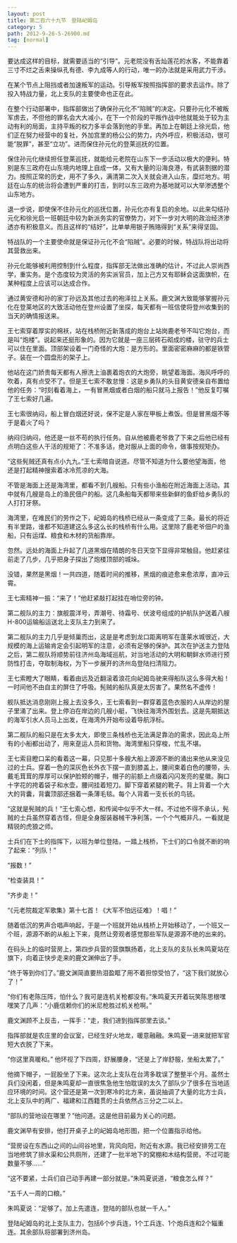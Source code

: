```yaml
---
layout: post
title: 第二百六十九节　登陆屺姆岛
category: 5
path: 2012-9-26-5-26900.md
tag: [normal]
---
```


要达成这样的目标，就需要适当的“引导”。元老院没有舌灿莲花的水客，不能靠着三寸不烂之舌来操纵孔有德、李九成等人的行动，唯一的办法就是采用武力干涉。

在某个节点上阻挡或者加速叛军的运动。引导叛军按照指挥部的要求去运作。除了投入特战力量，北上支队的主要使命也正在此。

在整个行动部署中，指挥部做出了确保孙元化不“陷贼”的决定。只要孙元化不被叛军虏去，不但他的罪名会大大减小，在下一个阶段的平叛作战中他就能处于较为主动有利的局面，主持平叛的权力多半会落到他的手里。再加上在朝廷上徐光启，他们正在努力经营中的复社，外加宫里的杨公公的势力，内外呼应，积极活动，很可能“脱罪”，甚至“立功”。进而保住孙元化的登莱巡抚的位置。

保住孙元化继续担任登莱巡抚，就能给元老院在山东下一步活动以极大的便利。特别是东三政府在山东境内地理上自成一体，又有大量的沿海良港，有武装割据的潜力。按照正常的历史，用不了多久，满清第二次入关就会进入山东，糜烂地方。明廷在山东的统治将会遭到严重的打击，到时以东三政府为基地就可以大举渗透整个山东地方。

退一步说，即使保不住孙元化的巡抚位置，孙元化亦有复启的余地。以此来勾结孙元化和徐光启一班朝廷中较为新派务实的官僚势力，对下一步对大明的政治经济渗透亦有积极意义。而且这样的“结好”，比单单用银子贿赂得到“关系”来得坚固。

特战队的一个主要使命就是保证孙元化不会“陷贼”。必要的时候，特战队将出动将其营救出来。

孙元化能够被利用控制到什么程度，指挥部无法做出准确的估计，不过此人崇尚西学，重实务。是个态度较为灵活的务实派官员，加上己方又有耶稣会这面旗帜，在某种程度上应该可以达成合作。

通过黄安德和孙的家丁孙远及其他过去的袍泽拉上关系。鹿文渊大致能够掌握孙元化在登莱地区的大致活动他在登州设置了坐探，每天都有一班信使将登州收集到的当天的确情报送来。

王七索穿着厚实的棉袄，站在栈桥附近新落成的炮台上站岗鹿老爷不叫它炮台，而是叫“炮楼”。说起来还挺形象的。因为它就是一座三层砖石砌成的楼，驻守的兵士可以住在里面。顶部架设着一门奇怪的大炮：是方形的。里面密密麻麻的都是铁管子。装在一个圆盘形的架子上。

他站在这门娇贵每天都有人擦洗上油裹着炮衣的大炮旁，眺望着海面。海风呼呼的吹着，真有点受不了。但是王七索不敢怠慢：这是乡勇队的头目黄安德亲自布置给他的任务：“时刻看着海上，一有冒黑烟或者白烟的船只就马上报告！”他反复叮嘱了王七索好几遍。

王七索很纳闷，船上冒白烟还好说，保不定是人家在甲板上煮饭。但是冒黑烟不等于是着火了吗？

纳闷归纳闷，他还是一丝不苟的执行任务。自从他被鹿老爷救了下来之后他已经有点明白这些人干活的规矩了：不准多话，绝对服从上面的命令，做事按规矩办。

“这些髡贼还真有点小九九。”王七索暗自说道。尽管不知道为什么要他望海面，他还是打起精神搜索着冰冷荒凉的大海。

不管是海面上还是海湾里，都看不到几艘船。只有些小渔船在附近海面上活动。其中就有几艘是岛上的渔民佃户的船。这几条船每天都带来些新鲜的鱼虾给乡勇队的人打打牙祭。

海湾里，在难民们的劳作之下，屺姆岛的栈桥已经从一条变成了三条。最长的将近有半里路，谁都不知道建这么多这么长的栈桥有什么用。这里除了鹿老爷佃户的渔船，只有运煤、粮食和木材的货船靠岸。

忽然。远处的海面上升起了几道黑烟在晴朗的冬日天空下显得非常触目。他赶紧往前走了几步，几乎把身子探出了炮楼顶部的城垛。

没错，果然是黑烟！一共四道，随着时间的推移，黑烟的痕迹愈来愈浓厚，直冲云霄。

王七索精神一振：“来了！”他赶紧敲打起挂在哨位旁的钟。

第二舰队的主力：旗舰震洋号，弄潮号、待霜号、伏波号组成的护航队护送着八艘H-800运输船运送北上支队主力到来了。

第二舰队的主力几乎是倾巢而出，这是是考虑到龙口距离明军在蓬莱水城很近，大规模的海上运输肯定会引起明军的注意，必须有足够的保护。其次在护送主力登陆之后，第二舰队将顺势前往济州岛海域巡航，对当地活动的大明和朝鲜水师进行预防性打击，夺取制海权，为下一步展开的济州岛登陆扫清阻力。

王七索瞪大了眼睛，看着由远及近翻滚着浪花向屺姆岛驶来得船队这么多得大船！一时间他不由自主的屏住了呼吸。髡贼的船队真是太厉害了。果然名不虚传！

舰队抵达消息刚刚上报上去没多久，王七索看到一群穿着蓝色衣服的人从岸边的屋子里涌了出来。登上停泊在岸边的几艘小艇，飞快往海湾外围划去。这是先期抵达的海军引水人员马上出发，在海湾外开始布设着导航浮标。

第二舰队的船只是在太多太大，即使三条栈桥也无法满足靠泊的需求，因此岛上所有的小船都出动了，用来趸运人员和货物。海湾里船只穿梭，忙乱不堪。

王七索目瞪口呆的看着这一幕，只见那十多艘大船上源源不断的涌出来他从来没见过的士兵。穿着一色的深灰色长外衣下摆一直到膝盖上，腰间束着白色的腰带，头戴毛茸茸的厚厚可以保护脸颊的帽子，帽子的前额上点缀着闪闪发亮的星徽。胸口十字花的挎着袋子和水壶，腰间挂着短刀。脚下穿着紧腿的靴子。背上背着一个大大的背囊，背囊顶部还捆着一条薄毛毯。每个人背着一支长长的鸟铳。

“这就是髡贼的兵！”王七索心想，和传闻中似乎不大一样。不过他不得不承认，髡贼的士兵虽然穿着古怪，但是全身服装器械干净利落，一个个气概非凡，一看就是精锐的虎狼之师。

士兵们在下士的指挥下，以班为单位登陆，一踏上栈桥，下士们的口令就不断的响了起来：“列队！”

“报数！”

“检查装具！”

“齐步走！”

“《元老院裁定军歌集》第十七首！《大军不怕远征难》！唱！”

随着低沉的男声合唱声响起，于是一个班就开始从栈桥上开始移动了，一个班又一个班，源源不断的从船上下来，竟然让旁观者感觉那些军队是源源不绝的出来的。

在码头上的临时营房上，第四步兵营的营旗飘扬着，北上支队的支队长朱鸣夏站在旗下，向着正快步走来的鹿文渊伸出了手。

“终于等到你们了。”鹿文渊简直要热泪盈眶了用不着担惊受怕了，“这下我们就放心了！”

“你们有老陈压阵，怕什么？我可是连机关枪都没有。”朱鸣夏天开着玩笑陈思根嘿嘿笑了几声：“小鹿信赖你们的米尼枪胜过机关枪啊。”

鹿文渊顾不上反击，一挥手：“走，我们进到指挥部里去谈。”

指挥部就是农庄里的会议室，已经生好火地龙，暖意融融。朱鸣夏一进来就把军官短大衣脱了下来。

“你这里真暖和。” 他环视了下四周，舒展腰身，“还是上了岸舒服，坐船太累了。”

他摘下帽子，一屁股坐了下来。这次北上支队在台湾多耽误了整整半个月。虽然士兵们没闲着，但是朱鸣夏却一直很焦急他生怕耽误的太久了部队少了很多在当地适应环境的时间。这个营还是第一次到寒冷的北方来，虽说抽调了大量的北方士兵，北上支队中的两广、福建和江西籍贯的士兵依然占三分之二以上。

“部队的营地设在哪里？”他问道。这是他目前最为关心的问题。

鹿文渊早有安排，他打开桌子上的屺姆岛地形图，把一个位置指示给他。

“营房设在东西山之间的山间谷地里，背风向阳，附近有水源。我已经安排劳工在当地修筑了排水渠和公共厕所，还建了一批半地下的窝棚和木结构营房。不过可能数量不够……”

“这不要紧，士兵们自己动手再建一部分就是。”朱鸣夏说道，“粮食怎么样？”

“五千人一周的口粮。”

朱鸣夏说：“足够了。加上先遣连，登陆的部队也就一千人。”

登陆屺姆岛的北上支队主力，包括6个步兵连，1个工兵连、1个炮兵连和2个辎重连。其余部队将部署到济州岛。